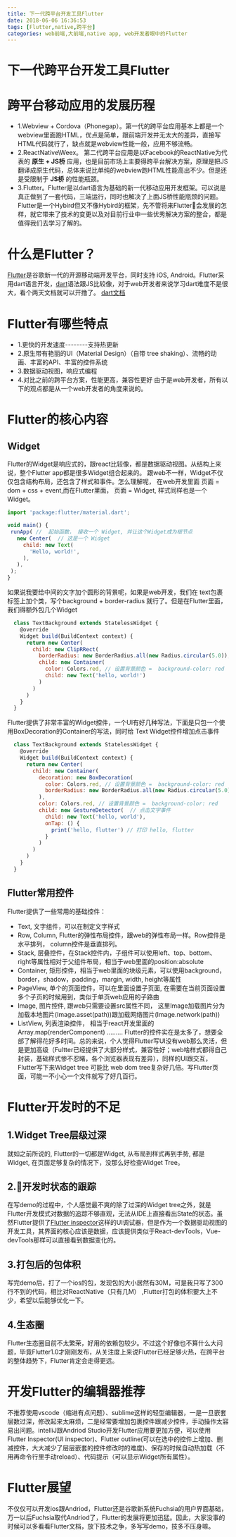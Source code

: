 ```yaml
---
title: 下一代跨平台开发工具Flutter
date: 2018-06-06 16:36:53
tags: [Flutter,native,跨平台]
categories: web前端,大前端,native app, web开发者眼中的Flutter
---
```

下一代跨平台开发工具Flutter
=======

# 跨平台移动应用的发展历程
* 1.Webview + Cordova（Phonegap）。第一代的跨平台应用基本上都是一个webview里面跑HTML，优点是简单，跟前端开发并无太大的差异，直接写HTML代码就行了，缺点就是webview性能一般，应用不够流畅。
* 2.ReactNative\Weex。 第二代跨平台应用是以Facebook的ReactNative为代表的  **原生 + JS桥** 应用，也是目前市场上主要得跨平台解决方案，原理是把JS翻译成原生代码，总体来说比单纯的webview跑HTML性能高出不少。但是还是受限制于 **JS桥** 的性能瓶颈。
* 3.Flutter。Flutter是以dart语言为基础的新一代移动应用开发框架。可以说是真正做到了一套代码，三端运行，同时也解决了上面JS桥性能瓶颈的问题。Flutter是一个Hybird但又不像Hybird的框架，先不管将来Flutter会发展的怎样，就它带来了技术的变更以及对目前行业中一些优秀解决方案的整合，都是值得我们去学习了解的。



# 什么是Flutter？
[Flutter](https://flutter.io/)是谷歌新一代的开源移动端开发平台，同时支持 iOS, Android。Flutter采用dart语言开发，[dart](https://baike.baidu.com/item/DART/22500518?fr=aladdin)语法跟JS比较像，对于web开发者来说学习dart难度不是很大，看个两天文档就可以开撸了。
[dart文档](https://www.dartlang.org/)

# Flutter有哪些特点
* 1.更快的开发速度--------支持热更新
* 2.原生带有艳丽的UI（Material Design）（自带 tree shaking）、流畅的动画、丰富的API、丰富的控件系统
* 3.数据驱动视图，响应式编程
* 4.对比之前的跨平台方案，性能更高，兼容性更好
  由于是web开发者，所有以下的观点都是从一个web开发者的角度来说的。

    
# Flutter的核心内容

## Widget
Flutter的Widget是响应式的，跟react比较像，都是数据驱动视图。从结构上来说，整个Flutter app都是很多Widget组合起来的。
跟web不一样，Widget不仅仅包含结构布局，还包含了样式和事件。怎么理解呢， 在web开发里面  页面 = dom + css + event,而在Flutter里面， 页面 = Widget, 样式同样也是一个Widget。

 ```javaScript
import 'package:flutter/material.dart';

void main() {
  runApp( //  起始函数， 接收一个 Widget, 并让这个Widget成为根节点
    new Center(  // 这是一个 Widget
      child: new Text(
        'Hello, world!',
      ),
    ),
  );
}
 ```

如果说我要给中间的文字加个圆形的背景呢，如果是web开发，我们在 text包裹标签上加个类，写个background + border-radius 就行了。但是在Flutter里面，我们得额外包几个Widget
```javaScript
  class TextBackground extends StatelessWidget {
    @override
    Widget build(BuildContext context) {
      return new Center(
        child: new ClipRRect(
          borderRadius: new BorderRadius.all(new Radius.circular(5.0)), // 设置圆角 = border-radius: 5px
          child: new Container(
            color: Colors.red, // 设置背景颜色 =  background-color: red
            child: new Text('hello, world!')
          )
        )
      )
    }
  }
```


Flutter提供了非常丰富的Widget控件，一个UI有好几种写法，下面是只包一个使用BoxDecoration的Container的写法，同时给 Text Widget控件增加点击事件
```javaScript
  class TextBackground extends StatelessWidget {
    @override
    Widget build(BuildContext context) {
      return new Center(
        child: new Container(
          decoration: new BoxDecoration(
            color: Colors.red, // 设置背景颜色 =  background-color: red
            borderRadius: new BorderRadius.all(new Radius.circular(5.0)) // 设置圆角 = border-radius: 5px
          ),
          color: Colors.red, // 设置背景颜色 =  background-color: red
          child: new GestureDetector(  // 点击文字事件
            child: new Text('hello, world'),
            onTap: () {
              print('hello, flutter') // 打印 hello, flutter
            }
          )
        )
      )
    }
  }

```
## Flutter常用控件
Flutter提供了一些常用的基础控件：
* Text, 文字组件，可以在制定文字样式
* Row, Column, Flutter的弹性布局控件，跟web的弹性布局一样。Row控件是水平排列， column控件是垂直排列。
* Stack, 层叠控件，在Stack控件内，子组件可以使用left、top、bottom、right等属性相对于父组件布局，相当于web里面的position:absolute
* Container, 矩形控件，相当于web里面的块级元素，可以使用background，border，shadow，padding，margin, width, height等属性
* PageView, 单个的页面控件，可以在里面设置子页面, 在需要在当前页面设置多个子页的时候用到，类似于单页web应用的子路由
* Image, 图片控件, 跟web只需要设置src属性不同， 这里Image加载图片分为加载本地图片(Image.asset(path))跟加载网络图片(Image.network(path))
* ListView, 列表渲染控件， 相当于react开发里面的 Array.map(renderComponent)
......... Flutter的控件实在是太多了，想要全部了解得花好多时间。总的来说，个人觉得Flutter写UI没有web那么灵活，但是更加高级（Fultter已经提供了大部分样式，兼容性好；web啥样式都得自己封装，基础样式惨不忍睹，各个浏览器表现有差异），同样的UI跟交互，Flutter写下来Widget tree 可能比 web dom tree复杂好几倍。写Flutter页面，可能一不小心一个文件就写了好几百行。


# Flutter开发时的不足

## 1.Widget Tree层级过深
  就如之前所说的, Flutter的一切都是Widget, 从布局到样式再到手势, 都是 Widget, 在页面足够复杂的情况下，没那么好检查Widget Tree。

## 2.开发时状态的跟踪
  在写demo的过程中，个人感觉最不爽的除了过深的Widget tree之外，就是Flutter开发模式对数据的追踪不够直观，无法从IDE上直接看出State的状态。虽然Flutter提供了[Flutter inspector](https://flutter.io/inspector/)这样的UI调试器，但是作为一个数据驱动视图的开发工具，其界面的核心应该是数据，应该提供类似于React-devTools，Vue-devTools那样可以直接看到数据变化的。

## 3.打包后的包体积
  写完demo后，打了一个ios的包，发现包的大小居然有30M，可是我只写了300行不到的代码，相比对ReactNative（只有几M） ,Flutter打包的体积要大上不少，希望以后能够优化一下。

## 4.生态圈
  Flutter生态圈目前不太繁荣，好用的依赖包较少。不过这个好像也不算什么大问题，毕竟Flutter1.0才刚刚发布，从关注度上来说Flutter已经足够火热，在跨平台的整体趋势下，Flutter肯定会走得更远。


# 开发Flutter的编辑器推荐
  不推荐使用vscode（缩进有点问题）、sublime这样的轻型编辑器，一是一旦嵌套层数过深，修改起来太麻烦，二是经常要增加包裹控件跟减少控件，手动操作太容易出问题。intelliJ跟Andriod Studio开发Flutter应用要更加方便，可以使用Flutter Inspector(UI inspector)、Flutter outline(可以在选中的控件上增加、删减控件，大大减少了层层嵌套的控件修改时的难度)、保存的时候自动热加载（不用再命令行里手动reload）、代码提示（可以显示Widget所有属性）。


# Flutter展望
  不仅仅可以开发ios跟Andriod，Flutter还是谷歌新系统Fuchsia的用户界面基础，万一以后Fuchsia取代Andriod了，Flutter的发展将更加迅猛。因此，大家没事的时候可以多看看Flutter文档，放下技术之争，多写写demo，技多不压身嘛。
